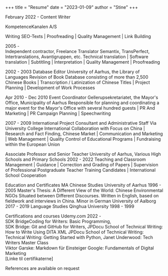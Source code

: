 +++ 
title = "Resume" 
date = "2023-01-09" 
author = "Stine" 
+++

February 2022 -     Content Writer

KompetenceKanalen A/S

Writing SEO-Texts | Proofreading | Quality Management | Link Building 

2005 -  
Independent contractor, Freelance Translator 
Semantix, TransPerfect, Intertranslations, Avantigruppen, etc.
Technical translation | Software translation | Subtitling | Interpretation | Quality Management | Proofreading

2002 -  2003
Database Editor
University of Aarhus, the Library of Languages 
 Revision of Book Database consisting of more than 2,500 Chinese Books | Transcription / Latinization of Chinese Titles | Project Planning | Development of Work Processes

Apr 2010 - Dec 2010
Event Coordinator
Gellerupsekretariatet, the Mayor's Office, Municipality of Aarhus
Responsible for planning and coordinating a major event for the Mayor's Office with several hundred guests | PR And Marketing | PR Campaign Planning | Speechwriting 

2007 -  2009
International Project Consultant and Administrative Staff
Via University College
International Collaboration with Focus on China | Research and Fact Finding, Chinese Market | Communication and Marketing | Web Management | Quality Control of Educational Programs | Fundraising within the European Union  

Associate Professor and Senior Teacher
University of Aarhus, Various High Schools and Primary Schools
 2002 -  2022
Teaching and Classroom Management | Guidance | Correction and Grading of Papers | Supervision of Professional Postgraduate Teacher Training Candidates | International School Cooperation

Education and Certificates
MA Chinese Studies
University of Aarhus
 1996 -  2005
Master's Thesis:  A Different View of the World: Chinese Environmental NGOs Situated between Different Discourses. Written in English, based on fieldwork and interviews in China.
Minor in German 
University of Aalborg
 2017 -  2019
Language Studies
Qinghua University
 1998 -  1999

Certifications and courses
Udemy.com
2022 -  
SDK BridgeCoding for Writers: Basic Programming,			
SDK Bridge: Git and GitHub for Writers,
JPDocu School of Technical Writing: How to Write Using DITA XML	
JPDocu School of Technical Writing: Technical Writing: Getting Started with Python,	
Janet Underwood: Tech Writers Master Class			
Viktor Garske:	Markdown für Einsteiger	
Google: Fundamentals of Digital Marketing	
[Linke til certifikaterne]

References are available on request


